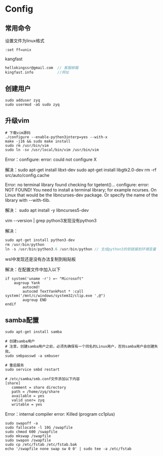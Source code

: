 # Config

## 常用命令

设置文件为linux格式

```
:set ff=unix
```

kangfast

```c
hellokingssr@gmail.com  // 客服邮箱
kingfast.info           //网址
```

## 创建用户

```shell
sudo adduser zyq
sudo usermod -aG sudo zyq
```

## 升级vim

```shell
# 下载vim源码
./configure --enable-python3interp=yes --with-x
make -j16 && sudo make install
sudo rm /usr/bin/vim
sudo ln -sv /usr/local/bin/vim /usr/bin/vim
```

Error：configure: error: could not configure X

解决：sudo apt-get install libxt-dev
sudo apt-get install libgtk2.0-dev
rm -rf src/auto/config.cache

Error: no terminal library found
checking for tgetent()... configure: error: NOT FOUND!
      You need to install a terminal library; for example ncurses.
      On Linux that would be the libncurses-dev package.
      Or specify the name of the library with --with-tlib.

解决：  sudo apt install -y libncurses5-dev



vim --version | grep python3发现没有python3

解决：

```c
sudo apt-get install python3-dev
rm /usr/bin/python
ln -s /usr/bin/python3.6 /usr/bin/python // 生成python3的软链接到环境变量
```



wsl中发现还是没有办法复制到粘贴板

解决：在配置文件中加入以下

```
if system('uname -r') =~ "Microsoft"
    augroup Yank
        autocmd!
        autocmd TextYankPost * :call system('/mnt/c/windows/system32/clip.exe ',@")
        augroup END
endif
```

## samba配置

```shell
sudo apt-get install samba

# 创建samba用户
# 注意，创建samba用户之前，必须先确保有一个同名的Linux用户，否则samba用户会创建失败。
sudo smbpasswd -a smbuser

# 重启服务
sudo service smbd restart

# /etc/samba/smb.conf文件添加以下内容
[share]
   comment = share directory 
   path = /home/zyq/share 
   available = yes
   valid user= zyq 
   writable = yes
```

Error：internal compiler error: Killed (program cc1plus)

```
sudo swapoff -a
sudo fallocate -l 10G /swapfile
sudo chmod 600 /swapfile
sudo mkswap /swapfile
sudo swapon /swapfile
sudo cp /etc/fstab /etc/fstab.bak
echo '/swapfile none swap sw 0 0' | sudo tee -a /etc/fstab
```

